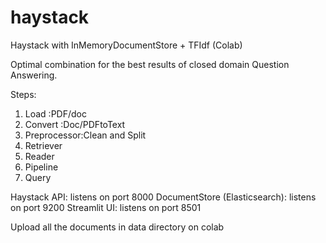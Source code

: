 # haystack
Haystack with InMemoryDocumentStore + TFIdf      (Colab)

Optimal combination for the best results of closed domain Question Answering.

Steps:
1) Load :PDF/doc
2) Convert :Doc/PDFtoText
3) Preprocessor:Clean and Split
4) Retriever
5) Reader
6) Pipeline
7) Query




Haystack API: listens on port 8000
DocumentStore (Elasticsearch): listens on port 9200
Streamlit UI: listens on port 8501

Upload all the documents in data directory on colab
